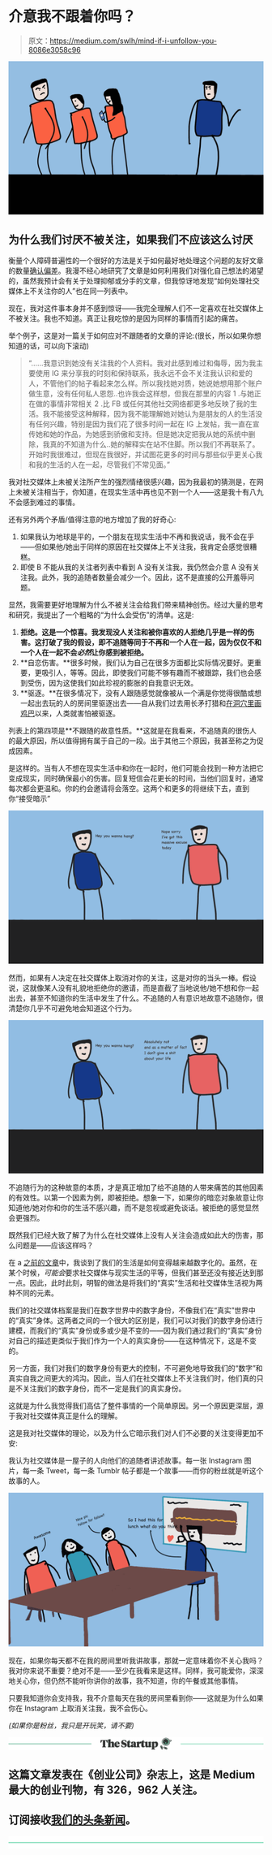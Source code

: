 # 介意我不跟着你吗？

> 原文：<https://medium.com/swlh/mind-if-i-unfollow-you-8086e3058c96>

![](img/55547910f07054ba215acb49a77e998d.png)

## 为什么我们讨厌不被关注，如果我们不应该这么讨厌

衡量个人障碍普遍性的一个很好的方法是关于如何最好地处理这个问题的友好文章的数量[确认偏差](https://en.wikipedia.org/wiki/Confirmation_bias)。我漫不经心地研究了文章是如何利用我们对强化自己想法的渴望的，虽然我预计会有关于处理抑郁或分手的文章，但我惊讶地发现“如何处理社交媒体上不关注你的人”也在同一列表中。

现在，我对这件事本身并不感到惊讶——我完全理解人们不一定喜欢在社交媒体上不被关注。我也不知道。真正让我吃惊的是因为同样的事情而引起的痛苦。

举个例子，这是对一篇关于如何应对不跟随者的文章的评论:(很长，所以如果你想知道的话，可以向下滚动)

> “……我意识到她没有关注我的个人资料。我对此感到难过和侮辱，因为我主要使用 IG 来分享我的时刻和保持联系，我永远不会不关注我认识和爱的人，不管他们的帖子看起来怎么样。所以我找她对质，她说她想用那个账户做生意，没有任何私人恩怨..也许我会这样想，但我在那里的内容 1 .与她正在做的事情非常相关 2 .比 FB 或任何其他社交网络都更多地反映了我的生活。我不能接受这种解释，因为我不能理解她对她认为是朋友的人的生活没有任何兴趣，特别是因为我们花了很多时间一起在 IG 上发帖，我一直在宣传她和她的作品，为她感到骄傲和支持。但是她决定把我从她的系统中删除，我真的不知道为什么..她的解释实在站不住脚。所以我们不再联系了。开始时我很难过，但现在我很好，并试图花更多的时间与那些似乎更关心我和我的生活的人在一起，尽管我们不常见面。”

我对社交媒体上未被关注所产生的强烈情绪很感兴趣，因为我最初的猜测是，在网上未被关注相当于，你知道，在现实生活中再也见不到一个人——这是我十有八九不会感到难过的事情。

还有另外两个矛盾/值得注意的地方增加了我的好奇心:

1.  如果我认为地球是平的，一个朋友在现实生活中不再和我说话，我不会在乎——但如果他/她出于同样的原因在社交媒体上不关注我，我肯定会感觉很糟糕。
2.  即使 B 不能从我的关注者列表中看到 A 没有关注我，我仍然会介意 A 没有关注我。此外，我的追随者数量会减少一个。因此，这不是直接的公开羞辱问题。

显然，我需要更好地理解为什么不被关注会给我们带来精神创伤。经过大量的思考和研究，我提出了一个粗略的“为什么会受伤”的清单。这是:

1.  **拒绝。这是一个惊喜。我发现没人关注和被你喜欢的人拒绝几乎是一样的伤害。这打破了我的假设，即不追随等同于不再和一个人在一起，因为仅仅不和一个人在一起不会*必然*让你感到被拒绝。**
2.  **自恋伤害。**很多时候，我们认为自己在很多方面都比实际情况要好。更重要，更吸引人，等等。因此，即使我们可能不够有趣而不被跟踪，我们也会感到受伤，因为这使我们如此珍视的膨胀的自我意识无效。
3.  **驱逐。**在很多情况下，没有人跟随感觉就像被从一个满是你觉得很酷或想一起出去玩的人的房间里驱逐出去——自从我们过去用长矛打猎和[在洞穴里画鸡巴](https://io9.gizmodo.com/5887633/one-of-humanitys-earliest-drawings-was-depicted-with-an-enormous-phallus)以来，人类就害怕被驱逐。

列表上的第四项是**不跟随的故意性质。**这就是在我看来，不追随真的很伤人的最大原因，所以值得拥有属于自己的一段。出于其他三个原因，我甚至称之为促成因素。

是这样的。当有人不想在现实生活中和你在一起时，他们可能会找到一种方法把它变成现实，同时确保最小的伤害。回复短信会花更长的时间，当他们回复时，通常每次都会更温和。你的约会邀请将会落空。这两个和更多的将继续下去，直到你“接受暗示”

![](img/a18992abcf4bcbff588063ee1facb12f.png)

然而，如果有人决定在社交媒体上取消对你的关注，这是对你的当头一棒。假设说，这就像某人没有礼貌地拒绝你的邀请，而是直截了当地说他/她不想和你一起出去，甚至不知道你的生活中发生了什么。不追随的人有意识地故意不追随你，很清楚你几乎不可避免地会知道这个行为。

![](img/89d47da837756c9b9ef36eb29e848f3a.png)

不追随行为的这种故意的本质，才是真正增加了给不追随的人带来痛苦的其他因素的有效性。以第一个因素为例，即被拒绝。想象一下，如果你的暗恋对象故意让你知道他/她对你和你的生活不感兴趣，而不是忽视或避免谈话。被拒绝的感觉显然会更强烈。

既然我们已经大致了解了为什么在社交媒体上没有人关注会造成如此大的伤害，那么问题是——应该这样吗？

在 a [之前的文章](https://byrslf.co/why-do-you-want-all-these-followers-c658708bc9e9)中，我谈到了我们的生活是如何变得越来越数字化的。虽然，在某个时候，*可能会*要求社交媒体与现实生活的平等，但我们甚至还没有接近达到那一点。因此，此时此刻，明智的做法是将我们的“真实”生活和社交媒体生活视为两种不同的元素。

我们的社交媒体档案是我们在数字世界中的数字身份，不像我们在“真实”世界中的“真实”身体。这两者之间的一个很大的区别是，我们可以对我们的数字身份进行建模，而我们的“真实”身份或多或少是不变的——因为我们通过我们的“真实”身份对自己的描述更类似于我们作为一个人的真实身份——在这种情况下，这是不变的。

另一方面，我们对我们的数字身份有更大的控制，不可避免地导致我们的“数字”和真实自我之间更大的鸿沟。因此，当人们在社交媒体上不关注我们时，他们真的只是不关注我们的数字身份，而不一定是我们的真实身份。

这就是为什么我觉得我们高估了整件事情的一个简单原因。另一个原因更深层，源于我对社交媒体真正是什么的理解。

这是我对社交媒体的理论，以及为什么它暗示我们对人们不必要的关注变得更加不安:

我认为社交媒体是一屋子的人向他们的追随者讲述故事。每一张 Instagram 图片，每一条 Tweet，每一条 Tumblr 帖子都是一个故事——而你的粉丝就是听这个故事的人。

![](img/3d49296a13e540487cb44e3567e7c478.png)

现在，如果你每天都不在我的房间里听我讲故事，那就一定意味着你不关心我吗？我对你来说不重要？绝对不是——至少在我看来是这样。同样，我可能爱你，深深地关心你，但仍然不能听你讲你的故事，我不知道，你的午餐或其他事情。

只要我知道你会支持我，我不介意每天在我的房间里看到你——这就是为什么如果你在 Instagram 上取消关注我，我不会伤心。

*(如果你是粉丝，我只是开玩笑，请不要)*

[![](img/308a8d84fb9b2fab43d66c117fcc4bb4.png)](https://medium.com/swlh)

## 这篇文章发表在《创业公司》杂志上，这是 Medium 最大的创业刊物，有 326，962 人关注。

## 订阅接收[我们的头条新闻](http://growthsupply.com/the-startup-newsletter/)。

[![](img/b0164736ea17a63403e660de5dedf91a.png)](https://medium.com/swlh)